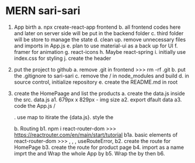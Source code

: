 # MERN sari-sari

1. App birth
   a. npx create-react-app frontend
   b. all frontend codes here and later on server side will be put in the backend folder
   c. third folder will be store to manage the state
   d. clean up. remove unnecessary files and imports in App.js
   e. plan to use material-ui as a back up for UI
   f. framer for animation
   g. react-icons
   h. Maybe react-spring
   i. initially use index.css for styling
   j. create the header

2. put the project to github
   a. remove .git in frontend >>> rm -rf .git
   b. put the .gitignore to sari-sari
   c. remove the / in node_modules and build
   d. in source control, initialize repository
   e. create the README.md in root

3. create the HomePaage and list the products
   a. create the data.js inside the src. data.js
   a1. 679px x 829px - img size
   a2. export dfault data
   a3. code the App.js / <main>. use map to itirate the {data.js}. style the <main>

   b. Routing
   b1. npm i react-router-dom >>> https://reactrouter.com/en/main/start/tutorial
   b1a. basic elements of react-router-dom >>> <BrowserRouter/>, <Routes/>, <Route/>, useRouteError,
   b2. create the route for HomePage
   b3. create the route for product page
   b4. import as a name imprt the <BrowserRouter /> and Wrap the whole App by <BrowserRouter>
   b5. Wrap the <Home /> by <routs/> then <Route />
   b6.
